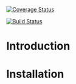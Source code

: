 [![Coverage Status](https://coveralls.io/repos/github/BrandonJohnGrenier/pattern-commons/badge.svg?branch=master)](https://coveralls.io/github/BrandonJohnGrenier/pattern-commons?branch=master)

[![Build Status](https://travis-ci.org/BrandonJohnGrenier/pattern-commons.svg?branch=master)](https://travis-ci.org/BrandonJohnGrenier/pattern-commons)

# Introduction

# Installation